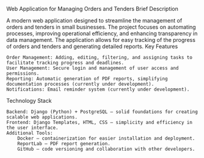 Web Application for Managing Orders and Tenders
Brief Description

A modern web application designed to streamline the management of orders and tenders in small businesses. The project focuses on automating processes, improving operational efficiency, and enhancing transparency in data management. The application allows for easy tracking of the progress of orders and tenders and generating detailed reports.
Key Features

    Order Management: Adding, editing, filtering, and assigning tasks to facilitate tracking progress and deadlines.
    User Management: Secure login and management of user access and permissions.
    Reporting: Automatic generation of PDF reports, simplifying documentation processes (currently under development).
    Notifications: Email reminder system (currently under development).

Technology Stack

    Backend: Django (Python) + PostgreSQL – solid foundations for creating scalable web applications.
    Frontend: Django Templates, HTML, CSS – simplicity and efficiency in the user interface.
    Additional Tools:
        Docker – containerization for easier installation and deployment.
        ReportLab – PDF report generation.
        GitHub – code versioning and collaboration with other developers.
